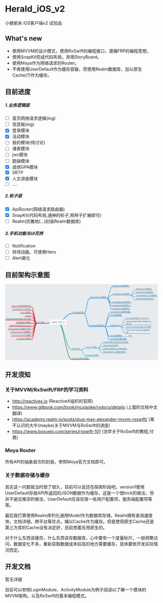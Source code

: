 # Herald_iOS_v2
小猴偷米 iOS客户端v2 试验品

## What's new

* 使用MVVM的设计模式，使用RxSwift的编程接口，遵循FRP的编程思想。
* 使用SnapKit完成代码布局，弃用StoryBoard。
* 使用Moya作为网络请求的Router。
* 不再使用UserDefault作为缓存容器，而使用Realm数据库，加以原生Cache(?)作为缓存。

## 目前进度

##### 1.业务逻辑层

- [ ] 首页网络请求逻辑(ing)
- [ ] 信息板(ing)
- [x] 登录模块
- [x] 活动模块
- [ ] 我的模块(待讨论)
- [ ] 课表模块
- [ ] jwc模块
- [ ] 跑操模块
- [x] 成绩GPA模块
- [x] SRTP
- [x] 人文讲座模块
- [ ] ….

##### 2.轮子层

- [x] ApiRouter(网络请求路由器)
- [x] SnapKit(代码布局,通神的轮子,照样子扩展即可)
- [ ] Realm(优雅地(...)封装Realm数据库)

##### 3.手机功能与UI花样

- [ ] Notification
- [ ] 转场动画，可使用Hero
- [ ] Alert美化

## 目前架构示意图

![Hearld_iOS_v2](images/Hearld_iOS_v2.png)

## 开发须知

### 关于MVVM/RxSwift/FRP的学习资料

- http://reactivex.io (ReactiveX组织的官网)
- https://www.gitbook.com/book/mcxiaoke/rxdocs/details (上面的文档中文翻译)
- https://academy.realm.io/posts/slug-max-alexander-mvvm-rxswift/ (某不认识的大牛(maybe)关于MVVM与RxSwift的讲座)
- https://www.boxueio.com/series/rxswift-101 (泊学关于RxSwift的教程,付费)

### Moya Router

所有API的抽象层次的封装，参照Moya官方文档即可。

### 关于数据存储与缓存

其实这一问题我当时想了很久，目前可以说还在探索阶段吧。version1使用UserDefault存放API所返回的JSON数据作为缓存，这是一个很trick的做法，但并不是应推崇的做法，UserDefault应该存放一些用户配置项，服务端配置项等等。

最后我打算使用Realm序列化通用Model作为数据库存储，Realm拥有查询速度快，文档详细，跨平台等优点。辅以Cache作为缓存。但是使用原生Cache还是第三方库的Cache没有决定好，目前想着先用原生的。

对于什么东西该缓存，什么东西该存数据库，心中要有一个度量标尺，一般频繁访问，数据变化不多，重新获取数据成本较高的地方需要缓存，具体要依开发实际情况而定。

## 开发文档

暂无详细

目前可以参照LoginModule、ActivityModule为例子阅读以了解一个模块的MVVM架构，以及RxSwift的基本编程模式。
